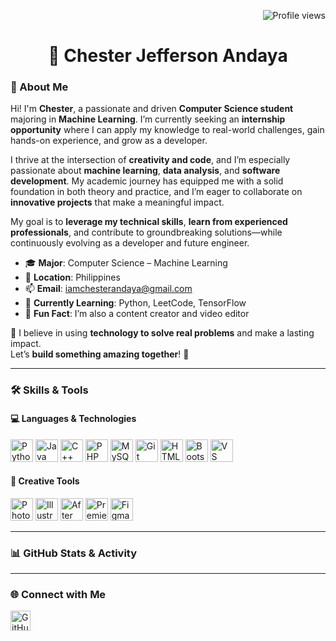 <p align="right">
  <img src="https://komarev.com/ghpvc/?username=itsmeches" alt="Profile views" />
</p>

<h1 align="center">🚀 Chester Jefferson Andaya</h1>




### 👋 About Me

Hi! I'm **Chester**, a passionate and driven **Computer Science student** majoring in **Machine Learning**. I’m currently seeking an **internship opportunity** where I can apply my knowledge to real-world challenges, gain hands-on experience, and grow as a developer.

I thrive at the intersection of **creativity and code**, and I’m especially passionate about **machine learning**, **data analysis**, and **software development**. My academic journey has equipped me with a solid foundation in both theory and practice, and I’m eager to collaborate on **innovative projects** that make a meaningful impact.

My goal is to **leverage my technical skills**, **learn from experienced professionals**, and contribute to groundbreaking solutions—while continuously evolving as a developer and future engineer.


- 🎓 **Major**: Computer Science – Machine Learning  
- 📍 **Location**: Philippines  
- 📫 **Email**: [iamchesterandaya@gmail.com](mailto:iamchesterandaya@gmail.com)  
- 🧠 **Currently Learning**: Python, LeetCode, TensorFlow  
- 🎥 **Fun Fact**: I’m also a content creator and video editor

🧩 I believe in using **technology to solve real problems** and make a lasting impact.  
Let’s **build something amazing together**! 🚀

---

### 🛠️ Skills & Tools

#### 💻 Languages & Technologies

<p align="left">
  <img src="https://raw.githubusercontent.com/danielcranney/readme-generator/main/public/icons/skills/python-colored.svg" width="36" alt="Python" />
  <img src="https://raw.githubusercontent.com/danielcranney/readme-generator/main/public/icons/skills/java-colored.svg" width="36" alt="Java" />
  <img src="https://raw.githubusercontent.com/danielcranney/readme-generator/main/public/icons/skills/cplusplus-colored.svg" width="36" alt="C++" />
  <img src="https://raw.githubusercontent.com/danielcranney/readme-generator/main/public/icons/skills/php-colored.svg" width="36" alt="PHP" />
  <img src="https://raw.githubusercontent.com/danielcranney/readme-generator/main/public/icons/skills/mysql-colored.svg" width="36" alt="MySQL" />
  <img src="https://raw.githubusercontent.com/danielcranney/readme-generator/main/public/icons/skills/git-colored.svg" width="36" alt="Git" />
  <img src="https://raw.githubusercontent.com/danielcranney/readme-generator/main/public/icons/skills/html5-colored.svg" width="36" alt="HTML" />
  <img src="https://raw.githubusercontent.com/danielcranney/readme-generator/main/public/icons/skills/bootstrap-colored.svg" width="36" alt="Bootstrap" />
  <img src="https://raw.githubusercontent.com/danielcranney/readme-generator/main/public/icons/skills/visualstudiocode.svg" width="36" alt="VS Code" />
</p>

#### 🎨 Creative Tools

<p align="left">
  <img src="https://raw.githubusercontent.com/danielcranney/readme-generator/main/public/icons/skills/photoshop-colored.svg" width="36" alt="Photoshop" />
  <img src="https://raw.githubusercontent.com/danielcranney/readme-generator/main/public/icons/skills/illustrator-colored.svg" width="36" alt="Illustrator" />
  <img src="https://raw.githubusercontent.com/danielcranney/readme-generator/main/public/icons/skills/aftereffects-colored.svg" width="36" alt="After Effects" />
  <img src="https://raw.githubusercontent.com/danielcranney/readme-generator/main/public/icons/skills/premierepro-colored.svg" width="36" alt="Premiere Pro" />
  <img src="https://raw.githubusercontent.com/danielcranney/readme-generator/main/public/icons/skills/figma-colored.svg" width="36" alt="Figma" />
</p>

---

### 📊 GitHub Stats & Activity

<!-- You can add customized stats cards if you'd like -->

---

### 🌐 Connect with Me

<p align="left">
  <a href="https://github.com/itsmeches" target="_blank">
    <img src="https://raw.githubusercontent.com/danielcranney/readme-generator/main/public/icons/socials/github.svg" width="32" height="32" alt="GitHub" />
  </a>
  <!-- Add more links here if you have LinkedIn, Portfolio, etc. -->
</p>
